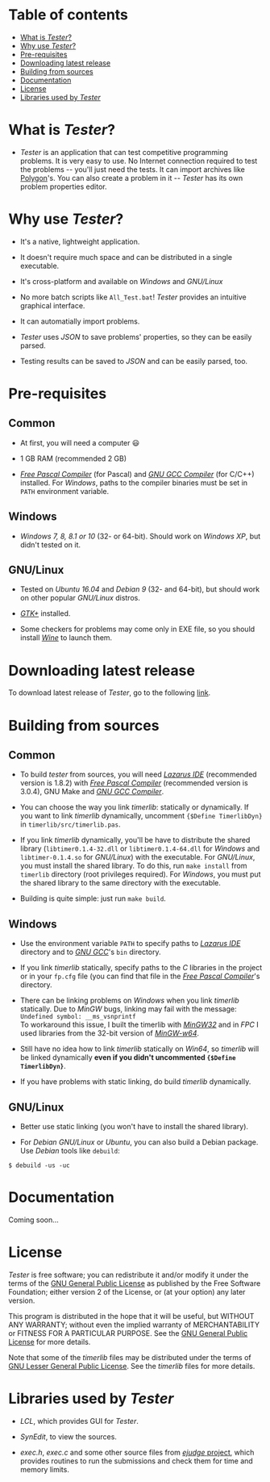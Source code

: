 # Table of contents

* [What is _Tester_?](#what-is-tester)
* [Why use _Tester_?](#why-use-tester)
* [Pre-requisites](#pre-requisites)
* [Downloading latest release](#downloading-latest-release)
* [Building from sources](#building-from-sources)
* [Documentation](#documentation)
* [License](#license)
* [Libraries used by _Tester_](#libraries-used-by-tester)

# What is _Tester_?

* _Tester_ is an application that can test competitive programming problems. It is very easy to use. No Internet connection required to test the problems -- you'll just need the tests. It can import archives like [Polygon](https://polygon.codeforces.com)'s. You can also create a problem in it -- _Tester_ has its own problem properties editor.

# Why use _Tester_?

* It's a native, lightweight application.

* It doesn't require much space and can be distributed in a single executable.

* It's cross-platform and available on _Windows_ and _GNU/Linux_

* No more batch scripts like `All_Test.bat`! _Tester_ provides an intuitive graphical interface.

* It can automatially import problems.

* _Tester_ uses _JSON_ to save problems' properties, so they can be easily parsed.

* Testing results can be saved to _JSON_ and can be easily parsed, too.

# Pre-requisites

## Common

* At first, you will need a computer 😃

* 1 GB RAM (recommended 2 GB)

* [_Free Pascal Compiler_](https://freepascal.org/) (for Pascal) and [_GNU GCC Compiler_](https://gcc.gnu.org) (for C/C++) installed. For _Windows_, paths to the compiler binaries must be set in `PATH` environment variable.

## Windows

* _Windows 7, 8, 8.1 or 10_ (32- or 64-bit). Should work on _Windows XP_, but didn't tested on it.

## GNU/Linux

* Tested on _Ubuntu 16.04_ and _Debian 9_ (32- and 64-bit), but should work on other popular _GNU/Linux_ distros.

* [_GTK+_](https://www.gtk.org/) installed.

* Some checkers for problems may come only in EXE file, so you should install [_Wine_](https://winehq.org) to launch them.

# Downloading latest release

To download latest release of _Tester_, go to the following [link](https://github.com/alex65536/tester/releases/latest).

# Building from sources

## Common

* To build _tester_ from sources, you will need [_Lazarus IDE_](https://www.lazarus-ide.org) (recommended version is 1.8.2) with [_Free Pascal Compiler_](https://freepascal.org/) (recommended version is 3.0.4), GNU Make and [_GNU GCC Compiler_](https://gcc.gnu.org).

* You can choose the way you link _timerlib_: statically or dynamically. If you want to link _timerlib_ dynamically, uncomment `{$Define TimerlibDyn}` in `timerlib/src/timerlib.pas`.

* If you link _timerlib_ dynamically, you'll be have to distribute the shared library (`libtimer0.1.4-32.dll` or `libtimer0.1.4-64.dll` for _Windows_ and `libtimer-0.1.4.so` for _GNU/Linux_) with the executable. For _GNU/Linux_, you must install the shared library. To do this, run `make install` from `timerlib` directory (root privileges required). For _Windows_, you must put the shared library to the same directory with the executable.

* Building is quite simple: just run `make build`.

## Windows

* Use the environment variable `PATH` to specify paths to [_Lazarus IDE_](https://www.lazarus-ide.org) directory and to [_GNU GCC_](https://gcc.gnu.org)'s `bin` directory.

* If you link _timerlib_ statically, specify paths to the _C_ libraries in the project or in your `fp.cfg` file (you can find that file in the [_Free Pascal Compiler_](https://freepascal.org/)'s directory.  

* There can be linking problems on _Windows_ when you link _timerlib_ statically. Due to _MinGW_ bugs, linking may fail with the message:  
  `Undefined symbol: __ms_vsnprintf`  
  To workaround this issue, I built the timerlib with [_MinGW32_](https://sourceforge.net/projects/mingw/) and in _FPC_ I used libraries from the 32-bit version of [_MinGW-w64_](https://sourceforge.net/projects/mingw-w64/).
  
* Still have no idea how to link _timerlib_ statically on _Win64_, so _timerlib_ will be linked dynamically **even if you didn't uncommented `{$Define TimerlibDyn}`**.

* If you have problems with static linking, do build _timerlib_ dynamically.

## GNU/Linux

* Better use static linking (you won't have to install the shared library).

* For _Debian GNU/Linux_ or _Ubuntu_, you can also build a Debian package. Use _Debian_ tools like `debuild`:

~~~~~
$ debuild -us -uc
~~~~~

# Documentation

Coming soon...

# License

_Tester_ is free software; you can redistribute it and/or modify it under the terms of the [GNU General Public License](https://github.com/alex65536/tester/blob/master/LICENSE) as published by the Free Software Foundation; either version 2 of the License, or (at your option) any later version.

This program is distributed in the hope that it will be useful, but WITHOUT ANY WARRANTY; without even the implied warranty of MERCHANTABILITY or FITNESS FOR A PARTICULAR PURPOSE. See the [GNU General Public License](https://github.com/alex65536/tester/blob/master/LICENSE) for more details.

Note that some of the _timerlib_ files may be distributed under the terms of [GNU Lesser General Public License](https://github.com/alex65536/tester/blob/master/LICENSE.lgpl). See the _timerlib_ files for more details.
  
# Libraries used by _Tester_

* _LCL_, which provides GUI for _Tester_.

* _SynEdit_, to view the sources.

* _exec.h_, _exec.c_ and some other source files from [_ejudge_ project](https://ejudge.ru/), which provides routines to run the submissions and check them for time and memory limits.


